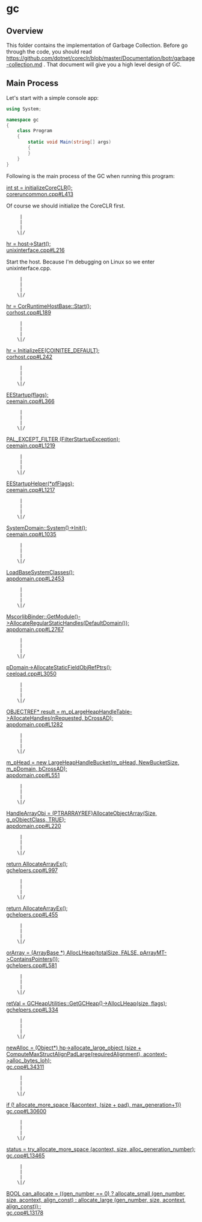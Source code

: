 # gc

## Overview

This folder contains the implementation of Garbage Collection. Before go through the code, you should read https://github.com/dotnet/coreclr/blob/master/Documentation/botr/garbage-collection.md . That document will give you a high level design of GC.

## Main Process

Let's start with a simple console app:

```csharp
using System;

namespace gc
{
    class Program
    {
        static void Main(string[] args)
        {
        }
    }
}
```

Following is the main process of the GC when running this program:

[int st = initializeCoreCLR(); <br/> coreruncommon.cpp#L413](../../src/coreclr/hosts/unixcoreruncommon/coreruncommon.cpp#L413)

Of course we should initialize the CoreCLR first.

         |
         |
         |
        \|/

[hr = host->Start(); <br/>
unixinterface.cpp#L216](../../src/dlls/mscoree/unixinterface.cpp#L216)

Start the host. Because I'm debugging on Linux so we enter unixinterface.cpp.

         |
         |
         |
        \|/

[hr = CorRuntimeHostBase::Start(); <br/>
corhost.cpp#L189](../../src/vm/corhost.cpp#L189)

         |
         |
         |
        \|/

[hr = InitializeEE(COINITEE_DEFAULT); <br/>
corhost.cpp#L242](../../src/vm/corhost.cpp#L242)

         |
         |
         |
        \|/

[EEStartup(flags); <br/>
ceemain.cpp#L366](../../src/vm/ceemain.cpp#L366)

         |
         |
         |
        \|/

[PAL_EXCEPT_FILTER (FilterStartupException);<br/>
ceemain.cpp#L1219](../../src/vm/ceemain.cpp#L1219)

         |
         |
         |
        \|/

[EEStartupHelper(*pfFlags);<br/>
ceemain.cpp#L1217](../../src/vm/ceemain.cpp#L1217)

         |
         |
         |
        \|/

[SystemDomain::System()->Init();<br/>
ceemain.cpp#L1035](../../src/vm/ceemain.cpp#L1035)

         |
         |
         |
        \|/

[LoadBaseSystemClasses();<br/>
appdomain.cpp#L2453](../../src/vm/appdomain.cpp#L2453)

         |
         |
         |
        \|/

[MscorlibBinder::GetModule()->AllocateRegularStaticHandles(DefaultDomain());<br/>
appdomain.cpp#L2767](../../src/vm/appdomain.cpp#L2767)

         |
         |
         |
        \|/

[pDomain->AllocateStaticFieldObjRefPtrs();<br/>
ceeload.cpp#L3050](../../src/vm/ceeload.cpp#L3050)

         |
         |
         |
        \|/

[OBJECTREF* result = m_pLargeHeapHandleTable->AllocateHandles(nRequested, bCrossAD);<br/>
appdomain.cpp#L1282](../../src/vm/appdomain.cpp#L1282)

         |
         |
         |
        \|/

[m_pHead = new LargeHeapHandleBucket(m_pHead, NewBucketSize, m_pDomain, bCrossAD);<br/>
appdomain.cpp#L551](../../src/vm/appdomain.cpp#L551)

         |
         |
         |
        \|/

[HandleArrayObj = (PTRARRAYREF)AllocateObjectArray(Size, g_pObjectClass, TRUE);<br/>
appdomain.cpp#L220](../../src/vm/appdomain.cpp#L220)

         |
         |
         |
        \|/

[return AllocateArrayEx();<br/>
gchelpers.cpp#L997](../../src/vm/gchelpers.cpp#L997)

         |
         |
         |
        \|/

[return AllocateArrayEx();<br/>
gchelpers.cpp#L455](../../src/vm/gchelpers.cpp#L455)

         |
         |
         |
        \|/

[orArray = (ArrayBase *) AllocLHeap(totalSize, FALSE, pArrayMT->ContainsPointers());<br/>
gchelpers.cpp#L581](../../src/vm/gchelpers.cpp#L581)

         |
         |
         |
        \|/

[retVal = GCHeapUtilities::GetGCHeap()->AllocLHeap(size, flags);<br/>
gchelpers.cpp#L334](../../src/vm/gchelpers.cpp#L334)

         |
         |
         |
        \|/

[newAlloc = (Object*) hp->allocate_large_object (size + ComputeMaxStructAlignPadLarge(requiredAlignment), acontext->alloc_bytes_loh);<br/>
gc.cpp#L34311](../../src/gc/gc.cpp#L34311)

         |
         |
         |
        \|/

[if (! allocate_more_space (&acontext, (size + pad), max_generation+1))<br/>
gc.cpp#L30600](../../src/gc/gc.cpp#L30600)

         |
         |
         |
        \|/

[status = try_allocate_more_space (acontext, size, alloc_generation_number);<br/>
gc.cpp#L13465](../../src/gc/gc.cpp#L13465)

         |
         |
         |
        \|/

[BOOL can_allocate = ((gen_number == 0) ?
        allocate_small (gen_number, size, acontext, align_const) :
        allocate_large (gen_number, size, acontext, align_const));;<br/>
gc.cpp#L13178](../../src/gc/gc.cpp#L13178)